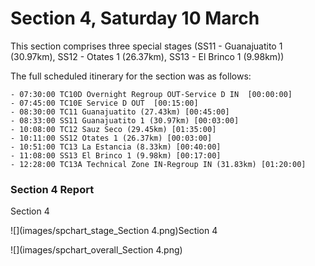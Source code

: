 # Section 4, Saturday 10 March

This section comprises three special stages (SS11 - Guanajuatito 1 (30.97km), SS12 - Otates 1 (26.37km), SS13 - El Brinco 1 (9.98km))

The full scheduled itinerary for the section was as follows:

	- 07:30:00 TC10D Overnight Regroup OUT-Service D IN  [00:00:00]
	- 07:45:00 TC10E Service D OUT  [00:15:00]
	- 08:30:00 TC11 Guanajuatito (27.43km) [00:45:00]
	- 08:33:00 SS11 Guanajuatito 1 (30.97km) [00:03:00]
	- 10:08:00 TC12 Sauz Seco (29.45km) [01:35:00]
	- 10:11:00 SS12 Otates 1 (26.37km) [00:03:00]
	- 10:51:00 TC13 La Estancia (8.33km) [00:40:00]
	- 11:08:00 SS13 El Brinco 1 (9.98km) [00:17:00]
	- 12:28:00 TC13A Technical Zone IN-Regroup IN (31.83km) [01:20:00]

### Section 4 Report
Section 4

![](images/spchart_stage_Section 4.png)Section 4

![](images/spchart_overall_Section 4.png)